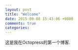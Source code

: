 ```yaml
---
layout: post
title: "Welcome"
date: 2015-09-08 15:43:06 +0800
comments: true
categories: 
---
```

这是我在Octopress的第一个博客.
